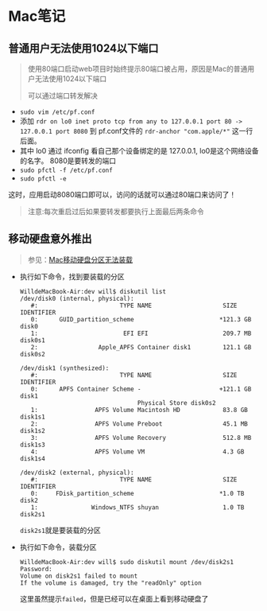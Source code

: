# Mac笔记

## 普通用户无法使用1024以下端口

> 使用80端口启动web项目时始终提示80端口被占用，原因是Mac的普通用户无法使用1024以下端口
>
> 可以通过端口转发解决

- `sudo vim /etc/pf.conf`
- 添加 `rdr on lo0 inet proto tcp from any to 127.0.0.1 port 80 -> 127.0.0.1 port 8080` 到 pf.conf文件的 `rdr-anchor "com.apple/*"` 这一行后面。
- 其中 lo0 通过 ifconfig 看自己那个设备绑定的是 127.0.0.1, lo0是这个网络设备的名字。 8080是要转发的端口
- `sudo pfctl -f /etc/pf.conf`
- `sudo pfctl -e`

这时，应用启动8080端口即可以，访问的话就可以通过80端口来访问了！

> 注意:每次重启过后如果要转发都要执行上面最后两条命令

## 移动硬盘意外推出

> 参见：[Mac移动硬盘分区无法装载](https://blog.csdn.net/tyforfreedom/article/details/48092901) 

+ 执行如下命令，找到要装载的分区

  ```shell
  WilldeMacBook-Air:dev will$ diskutil list
  /dev/disk0 (internal, physical):
     #:                       TYPE NAME                    SIZE       IDENTIFIER
     0:      GUID_partition_scheme                        *121.3 GB   disk0
     1:                        EFI EFI                     209.7 MB   disk0s1
     2:                 Apple_APFS Container disk1         121.1 GB   disk0s2
  
  /dev/disk1 (synthesized):
     #:                       TYPE NAME                    SIZE       IDENTIFIER
     0:      APFS Container Scheme -                      +121.1 GB   disk1
                                   Physical Store disk0s2
     1:                APFS Volume Macintosh HD            83.8 GB    disk1s1
     2:                APFS Volume Preboot                 45.1 MB    disk1s2
     3:                APFS Volume Recovery                512.8 MB   disk1s3
     4:                APFS Volume VM                      4.3 GB     disk1s4
  
  /dev/disk2 (external, physical):
     #:                       TYPE NAME                    SIZE       IDENTIFIER
     0:     FDisk_partition_scheme                        *1.0 TB     disk2
     1:               Windows_NTFS shuyan                  1.0 TB     disk2s1
  ```

  `disk2s1`就是要装载的分区

+ 执行如下命令，装载分区

  ```shell
  WilldeMacBook-Air:dev will$ sudo diskutil mount /dev/disk2s1
  Password:
  Volume on disk2s1 failed to mount
  If the volume is damaged, try the "readOnly" option
  ```

  这里虽然提示`failed`，但是已经可以在桌面上看到移动硬盘了